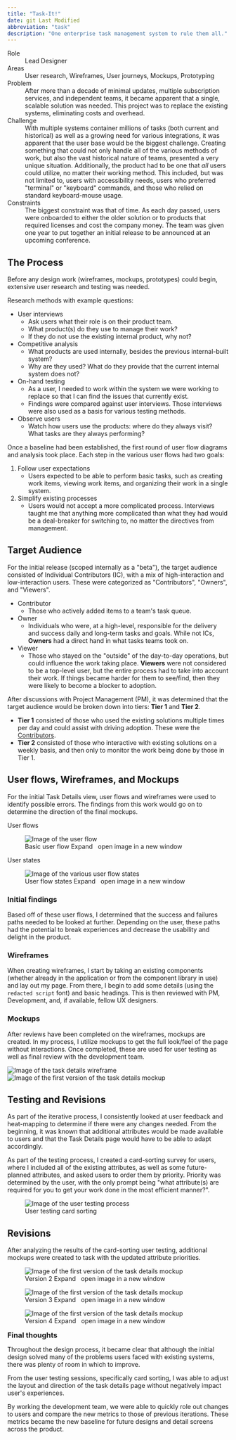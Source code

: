 ```yaml
---
title: "Task-It!"
date: git Last Modified
abbreviation: "task"
description: "One enterprise task management system to rule them all."
---
```

<script type="module">
  await Promise.allSettled([
    customElements.whenDefined('sl-image-comparer')
  ]);

  // Button, card, and rating are registered now! Add
  // the `ready` class so the UI fades in.
  document.body.classList.add('ready');
</script>
<div class="container px-0 mb-5">
  <div class="row mx-0">
    <div class="col">
      <sl-card class="card-basic" style="--border-color: var(--sl-color-primary-400); --border-width: 2px;">
        <dl>
          <dt class="col-sm-2">Role</dt>
          <dd class="col-sm-10">Lead Designer</dd>
          <dt class="col-sm-2">Areas</dt>
          <dd class="col-sm-10">User research, Wireframes, User journeys, Mockups, Prototyping</dd>
          <dt class="col-sm-2">Problem</dt>
          <dd class="col-sm-10">After more than a decade of minimal updates, multiple subscription services, and independent teams, it became apparent that a single, scalable solution was needed. This project was to replace the existing systems, eliminating costs and overhead.</dd>
          <dt class="col-sm-2">Challenge</dt>
          <dd class="col-sm-10">With multiple systems container millions of tasks (both current and historical) as well as a growing need for various integrations, it was apparent that the user base would be the biggest challenge. Creating something that could not only handle all of the various methods of work, but also the vast historical nature of teams, presented a very unique situation. Additionally, the product had to be one that <i>all</i> users could utilize, no matter their working method. This included, but was not limited to, users with accessibility needs, users who preferred "terminal" or "keyboard" commands, and those who relied on standard keyboard-mouse usage.</dd>
          <dt class="col-sm-2">Constraints</dt>
          <dd class="col-sm-10">The biggest constraint was that of time. As each day passed, users were onboarded to either the older solution or to products that required licenses and cost the company money. The team was given one year to put together an initial release to be announced at an upcoming conference.</dd>
        </dl>
      </sl-card>
    </div>
  </div>
  <div class="row mx-0">
    <div class="col">
      <h2>The Process</h2>
      <p>Before any design work (wireframes, mockups, prototypes) could begin, extensive user research and testing was needed.</p>
      <p>Research methods with example questions:
        <ul>
          <li>User interviews
            <ul>
              <li>Ask users what their role is on their product team.</li>
              <li>What product(s) do they use to manage their work?</li>
              <li>If they do not use the existing internal product, why not?</li>
            </ul>
          </li>
          <li>Competitive analysis
            <ul>
              <li>What products are used internally, besides the previous internal-built system?</li>
              <li>Why are they used? What do they provide that the current internal system does not?</li>
            </ul>
          </li>
          <li>On-hand testing
            <ul>
              <li>As a user, I needed to work within the system we were working to replace so that I can find the issues that currently exist.</li>
              <li>Findings were compared against user interviews. Those interviews were also used as a basis for various testing methods.</li>
            </ul>
          </li>
          <li>Observe users
            <ul>
              <li>Watch how users use the products: where do they always visit? What tasks are they always performing?</li>
            </ul>
          </li>
        </ul>
      </p>
      <p>Once a baseline had been established, the first round of user flow diagrams and analysis took place. Each step in the various user flows had two goals:
        <ol>
          <li>Follow user expectations
            <ul>
              <li>Users expected to be able to perform basic tasks, such as creating work items, viewing work items, and organizing their work in a single system.</li>
            </ul>
          </li>
          <li>Simplify existing processes
            <ul>
              <li>Users would not accept a more complicated process. Interviews taught me that anything more complicated than what they had would be a deal-breaker for switching to, no matter the directives from management.</li>
            </ul>
          </li>
        </ol>
      </p>
      <h2>Target Audience</h2>
      <p>For the initial release (scoped internally as a "beta"), the target audience consisted of Individual Contributors (IC), with a mix of high-interaction and low-interaction users. These were categorized as "Contributors", "Owners", and "Viewers".</p>
      <ul>
        <li>Contributor
          <ul>
            <li>Those who actively added items to a team's task queue.</li>
          </ul>
        </li>
        <li>Owner
          <ul>
            <li>Individuals who were, at a high-level, responsible for the delivery and success daily and long-term tasks and goals. While not ICs, <strong>Owners</strong> had a direct hand in what tasks teams took on.</li>
          </ul>
        </li>
        <li>Viewer
          <ul>
            <li>Those who stayed on the "outside" of the day-to-day operations, but could influence the work taking place. <strong>Viewers</strong> were not considered to be a top-level user, but the entire process had to take into account their work. If things became harder for them to see/find, then they were likely to become a blocker to adoption.</li>
          </ul>
        </li>
      </ul>
      <p>After discussions with Project Management (PM), it was determined that the target audience would be broken down into tiers: <strong>Tier 1</strong> and <strong>Tier 2</strong>.
        <ul>
          <li><strong>Tier 1</strong> consisted of those who used the existing solutions multiple times per day and could assist with driving adoption. These were the <u>Contributors</u>.
          </li>
          <li><strong>Tier 2</strong> consisted of those who interactive with existing solutions on a weekly basis, and then only to monitor the work being done by those in Tier 1.
          </li>
        </ul>
      </p>
      <h2>User flows, Wireframes, and Mockups</h2>
      <p>For the initial Task Details view, user flows and wireframes were used to identify possible errors. The findings from this work would go on to determine the direction of the final mockups.</p>
      <div class="row">
        <div class="col-md-6">
          <p class="font-weight-semibold mb-0 text-body-emphasis">User flows</p>
          <figure class="figure">
            <img src="../../img/task-it_user-flow.png" class="figure-img img-fluid rounded" alt="Image of the user flow" loading="lazy">
            <figcaption class="figure-caption text-align-center">Basic user flow
              <sl-button href="../../img/task-it_user-flow.png" variant="text" size="medium" >
                Expand
                <fa-icon type="duotone" weight="solid" name="expand" size="md" style="padding: 0 4px;"></fa-icon>
                <sl-visually-hidden>open image in a new window</sl-visually-hidden>
              </sl-button>
            </figcaption>
          </figure>
        </div>
        <div class="col-md-6">
          <p class="fw-semibold mb-0 text-body-emphasis">User states</p>
          <figure class="figure">
            <img src="../../img/task-it_user-states.png" class="figure-img img-fluid rounded" alt="Image of the various user flow states" loading="lazy">
            <figcaption class="figure-caption text-align-center">User flow states
              <sl-button href="../../img/task-it_user-states.png" variant="text" size="medium" >
                Expand
                <fa-icon type="duotone" weight="solid" name="expand" size="md" style="padding: 0 4px;"></fa-icon>
                <sl-visually-hidden>open image in a new window</sl-visually-hidden>
              </sl-button>
            </figcaption>
          </figure>
        </div>
      </div>
      <h3>Initial findings</h3>
      <p>Based off of these user flows, I determined that the success and failures paths needed to be looked at further. Depending on the user, these paths had the potential to break experiences and decrease the usability and delight in the product.
      </p>
      <div class="row">
        <div class="col-md-6">
          <h3>Wireframes</h3>
          <p>When creating wireframes, I start by taking an existing components (whether already in the application or from the component library in use) and lay out my page. From there, I begin to add some details (using the <code>redacted script</code> font) and basic headings. This is then reviewed with PM, Development, and, if available, fellow UX designers.</p>
          <!-- <figure class="figure">
            <img src="../../img/task-it_task-details_wireframe.png" class="figure-img img-fluid rounded" alt="Image of the task details wireframe" loading="lazy">
            <figcaption class="figure-caption text-align-center">Task details wireframe
              <sl-button href="../../img/task-it_task-details_wireframe.png" variant="text" size="medium" >
                Expand
                <fa-icon type="duotone" weight="solid" name="expand" size="md" style="padding: 0 4px;"></fa-icon>
                <sl-visually-hidden>open image in a new window</sl-visually-hidden>
              </sl-button>
            </figcaption>
          </figure> -->
        </div>
        <div class="col-md-6">
          <h3>Mockups</h3>
          <p>After reviews have been completed on the wireframes, mockups are created. In my process, I utilize mockups to get the full look/feel of the page without interactions. Once completed, these are used for user testing as well as final review with the development team.</p>
          <!-- <figure class="figure">
            <img src="../../img/task-it_task-details_mockup1.png" class="figure-img img-fluid rounded" alt="Image of the first version of the task details mockup" loading="lazy">
            <figcaption class="figure-caption text-align-center">Task details mockup
              <sl-button href="../../img/task-it_task-details_mockup1.png" variant="text" size="medium" >
                Expand
                <fa-icon type="duotone" weight="solid" name="expand" size="md" style="padding: 0 4px;"></fa-icon>
                <sl-visually-hidden>open image in a new window</sl-visually-hidden>
              </sl-button>
            </figcaption>
          </figure> -->
        </div>
      </div>
      <div class="row pt-3">
        <div class="col-md-8 offset-md-2">
          <sl-image-comparer position="50">
            <img
              slot="after"
              src="../../img/task-it_task-details_wireframe.png" class="figure-img img-fluid rounded" alt="Image of the task details wireframe" loading="lazy">
            <img
              slot="before"
              src="../../img/task-it_task-details_mockup1.png" class="figure-img img-fluid rounded" alt="Image of the first version of the task details mockup" loading="lazy">
          </sl-image-comparer>
        </div>
      </div>
      <h2>Testing and Revisions</h2>
      <p>As part of the iterative process, I consistently looked at user feedback and heat-mapping to determine if there were any changes needed. From the beginning, it was known that additional attributes would be made available to users and that the Task Details page would have to be able to adapt accordingly.</p>
      <p>As part of the testing process, I created a card-sorting survey for users, where I included all of the existing attributes, as well as some future-planned attributes, and asked users to order them by priority. Priority was determined by the user, with the only prompt being "what attribute(s) are required for you to get your work done in the most efficient manner?".</p>
      <figure class="figure">
        <img src="../../img/task-it_user-survey.png" class="figure-img img-fluid rounded" alt="Image of the user testing process" loading="lazy">
        <figcaption class="figure-caption text-align-center">User testing card sorting
        </figcaption>
      </figure>
      <h2>Revisions</h2>
      <p>After analyzing the results of the card-sorting user testing, additional mockups were created to task with the updated attribute priorities.</p>
      <div class="row">
        <div class="col-md-4">
          <figure class="figure">
            <img src="../../img/task-it_task-details_mockup2.png" class="figure-img img-fluid rounded" alt="Image of the first version of the task details mockup">
            <figcaption class="figure-caption text-align-center">Version 2
              <sl-button href="../../img/task-it_task-details_mockup2.png" variant="text" size="medium" >
                Expand
                <fa-icon type="duotone" weight="solid" name="expand" size="md" style="padding: 0 4px;"></fa-icon>
                <sl-visually-hidden>open image in a new window</sl-visually-hidden>
              </sl-button>
            </figcaption>
          </figure>
        </div>
        <div class="col-md-4">
          <figure class="figure">
            <img src="../../img/task-it_task-details_mockup3.png" class="figure-img img-fluid rounded" alt="Image of the first version of the task details mockup">
            <figcaption class="figure-caption text-align-center">Version 3
              <sl-button href="../../img/task-it_task-details_mockup3.png" variant="text" size="medium" >
                Expand
                <fa-icon type="duotone" weight="solid" name="expand" size="md" style="padding: 0 4px;"></fa-icon>
                <sl-visually-hidden>open image in a new window</sl-visually-hidden>
              </sl-button>
            </figcaption>
          </figure>
        </div>
        <div class="col-md-4">
          <figure class="figure">
            <img src="../../img/task-it_task-details_mockup4.png" class="figure-img img-fluid rounded" alt="Image of the first version of the task details mockup">
            <figcaption class="figure-caption text-align-center">Version 4
              <sl-button href="../../img/task-it_task-details_mockup4.png" variant="text" size="medium" >
                Expand
                <fa-icon type="duotone" weight="solid" name="expand" size="md" style="padding: 0 4px;"></fa-icon>
                <sl-visually-hidden>open image in a new window</sl-visually-hidden>
              </sl-button>
            </figcaption>
          </figure>
        </div>
      </div>
      <div class="mt-5 mb-3">
        <sl-card class="card-header">
          <div slot="header">
            <h3 class="p-0">Final thoughts</h3>
          </div>
          <p>Throughout the design process, it became clear that although the initial design solved many of the problems users faced with existing systems, there was plenty of room in which to improve.
          </p>
          <p>From the user testing sessions, specifically card sorting, I was able to adjust the layout and direction of the task details page without negatively impact user's experiences.</p>
          <p>By working the development team, we were able to quickly role out changes to users and compare the new metrics to those of previous iterations. These metrics became the new baseline for future designs and detail screens across the product.</p>
        </sl-card>
        <style>
          .card-header::part(base) {
            background-color: var(--sl-color-neutral-50);
          }
          .card-header [slot='header'] {
            display: flex;
            align-items: center;
            justify-content: space-between;
          }
          .card-header h3 {
            margin: 0;
          }
          .card-header sl-icon-button {
            font-size: var(--sl-font-size-medium);
          }
        </style>
      </div>
    </div>
  </div>
</div>
